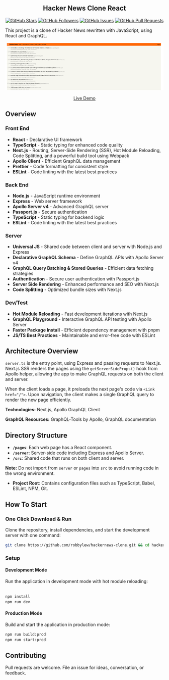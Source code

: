 <h2 align="center">Hacker News Clone React</h2>

<p align="center">
<a href="https://github.com/robbylew/hackernews-clone/stargazers"><img alt="GitHub Stars" src="https://img.shields.io/github/stars/robbylew/hackernews-clone.svg?style=social&label=Star"></a> 
<a href="https://github.com/robbylew/"><img alt="GitHub Followers" src="https://img.shields.io/github/followers/robbylew.svg?style=social&label=Follow"></a> 
<a href="https://github.com/robbylew/hackernews-clone/issues"><img alt="GitHub Issues" src="https://img.shields.io/github/issues/robbylew/hackernews-clone.svg"></a> 
<a href="https://github.com/robbylew/hackernews-clone/pulls"><img alt="GitHub Pull Requests" src="https://img.shields.io/github/issues-pr-raw/robbylew/hackernews-clone.svg"></a>
</p>


This project is a clone of Hacker News rewritten with JavaScript, using React and GraphQL.

<p align="center" margin-bottom="0">
  <a href="http://hackernews.uk" target="_blank">
    <img alt="Hacker News Clone Demo" width="auto" height="auto" src="/public/Image.png">
  </a>
</p>
<p align="center">
  <a href="http://hackernews.uk">Live Demo</a>
</p>

## Overview

### **Front End**

- **React** - Declarative UI framework
- **TypeScript** - Static typing for enhanced code quality
- **Next.js** - Routing, Server-Side Rendering (SSR), Hot Module Reloading, Code Splitting, and a powerful build tool using Webpack
- **Apollo Client** - Efficient GraphQL data management
- **Prettier** - Code formatting for consistent style
- **ESLint** - Code linting with the latest best practices

### **Back End**

- **Node.js** - JavaScript runtime environment
- **Express** - Web server framework
- **Apollo Server v4** - Advanced GraphQL server
- **Passport.js** - Secure authentication
- **TypeScript** - Static typing for backend logic
- **ESLint** - Code linting with the latest best practices

### **Server**

- **Universal JS** - Shared code between client and server with Node.js and Express
- **Declarative GraphQL Schema** - Define GraphQL APIs with Apollo Server v4
- **GraphQL Query Batching & Stored Queries** - Efficient data fetching strategies
- **Authentication** - Secure user authentication with Passport.js
- **Server Side Rendering** - Enhanced performance and SEO with Next.js
- **Code Splitting** - Optimized bundle sizes with Next.js

### **Dev/Test**

- **Hot Module Reloading** - Fast development iterations with Next.js
- **GraphQL Playground** - Interactive GraphQL API testing with Apollo Server
- **Faster Package Install** - Efficient dependency management with  pnpm
- **JS/TS Best Practices** - Maintainable and error-free code with ESLint

## Architecture Overview

`server.ts` is the entry point, using Express and passing requests to Next.js. Next.js SSR renders the pages using the `getServerSideProps()` hook from Apollo helper, allowing the app to make GraphQL requests on both the client and server.

When the client loads a page, it preloads the next page's code via `<Link href="/">`. Upon navigation, the client makes a single GraphQL query to render the new page efficiently.

**Technologies:** Next.js, Apollo GraphQL Client

**GraphQL Resources:** GraphQL-Tools by Apollo, GraphQL documentation

## Directory Structure

- **`/pages`**: Each web page has a React component.
- **`/server`**: Server-side code including Express and Apollo Server.
- **`/src`**: Shared code that runs on both client and server.

**Note:** Do not import from `server` or `pages` into `src` to avoid running code in the wrong environment.

- **Project Root**: Contains configuration files such as TypeScript, Babel, ESLint, NPM, Git.

## How To Start

### **One Click Download & Run**

Clone the repository, install dependencies, and start the development server with one command:

```bash
git clone https://github.com/robbylew/hackernews-clone.git && cd hackernews-clone && npm install && npm run start
```

### Setup

#### Development Mode

Run the application in development mode with hot module reloading:

```bash

npm install
npm run dev

```

#### Production Mode

Build and start the application in production mode:

```bash
npm run build:prod
npm run start:prod
```

## Contributing

Pull requests are welcome. File an issue for ideas, conversation, or feedback.
